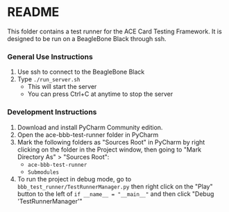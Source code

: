 # README #

This folder contains a test runner for the ACE Card Testing Framework.
It is designed to be run on a BeagleBone Black through ssh.

### General Use Instructions ###

1. Use ssh to connect to the BeagleBone Black
2. Type `./run_server.sh`
   - This will start the server
   - You can press Ctrl+C at anytime to stop the server

### Development Instructions ###

1. Download and install PyCharm Community edition.
2. Open the ace-bbb-test-runner folder in PyCharm
3. Mark the following folders as "Sources Root" in PyCharm by right clicking on
   the folder in the Project window, then going to
   "Mark Directory As" > "Sources Root":
   - `ace-bbb-test-runner`
   - `Submodules`
4. To run the project in debug mode, go to
   `bbb_test_runner/TestRunnerManager.py`
   then right click on the "Play" button to the left of
   `if __name__ = "__main__"`
   and then click "Debug 'TestRunnerManager'"

